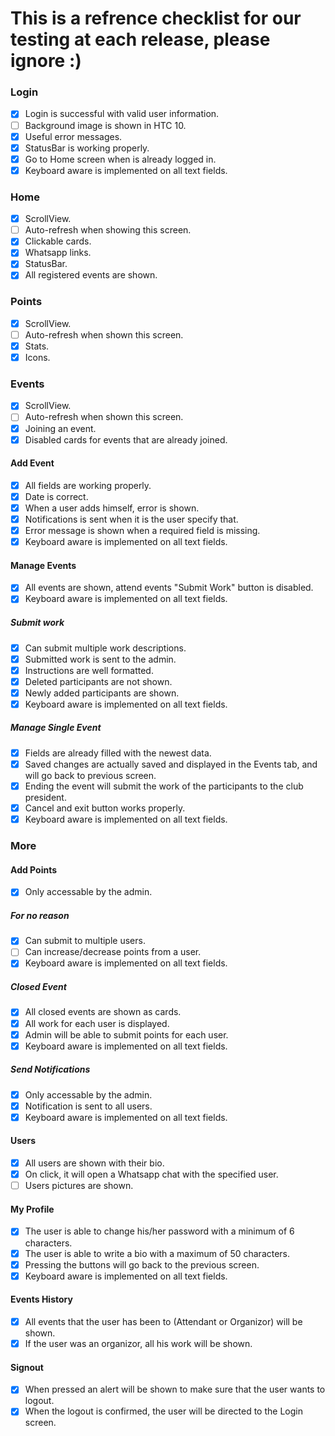 # This is a refrence checklist for our testing at each release, please ignore :)


### Login
- [X] Login is successful with valid user information.
- [ ] Background image is shown in HTC 10.
- [X] Useful error messages.
- [X] StatusBar is working properly.
- [X] Go to Home screen when is already logged in.
- [X] Keyboard aware is implemented on all text fields.

### Home
- [X] ScrollView.
- [ ] Auto-refresh when showing this screen.
- [X] Clickable cards.
- [X] Whatsapp links.
- [X] StatusBar.
- [X] All registered events are shown.

### Points
- [X] ScrollView.
- [ ] Auto-refresh when shown this screen.
- [X] Stats.
- [X] Icons.

### Events
- [X] ScrollView.
- [ ] Auto-refresh when shown this screen.
- [X] Joining an event.
- [X] Disabled cards for events that are already joined.
#### Add Event
- [X] All fields are working properly.
- [X] Date is correct.
- [X] When a user adds himself, error is shown.
- [X] Notifications is sent when it is the user specify that.
- [X] Error message is shown when a required field is missing.
- [X] Keyboard aware is implemented on all text fields.
#### Manage Events
- [X] All events are shown, attend events "Submit Work" button is disabled.
- [X] Keyboard aware is implemented on all text fields.
##### Submit work
- [X] Can submit multiple work descriptions.
- [X] Submitted work is sent to the admin.
- [X] Instructions are well formatted.
- [x] Deleted participants are not shown.
- [x] Newly added participants are shown.
- [x] Keyboard aware is implemented on all text fields.
##### Manage Single Event
- [x] Fields are already filled with the newest data.
- [x] Saved changes are actually saved and displayed in the Events tab, and will go back to previous screen.
- [x] Ending the event will submit the work of the participants to the club president.
- [x] Cancel and exit button works properly.
- [x] Keyboard aware is implemented on all text fields.

### More
#### Add Points
- [x] Only accessable by the admin.
##### For no reason
- [x] Can submit to multiple users.
- [ ] Can increase/decrease points from a user.
- [x] Keyboard aware is implemented on all text fields.
##### Closed Event
- [x] All closed events are shown as cards.
- [x] All work for each user is displayed.
- [x] Admin will be able to submit points for each user.
- [x] Keyboard aware is implemented on all text fields.

##### Send Notifications
- [x] Only accessable by the admin.
- [x] Notification is sent to all users.
- [x] Keyboard aware is implemented on all text fields.

#### Users
- [x] All users are shown with their bio.
- [x] On click, it will open a Whatsapp chat with the specified user.
- [ ] Users pictures are shown.

#### My Profile
- [x] The user is able to change his/her password with a minimum of 6 characters.
- [x] The user is able to write a bio with a maximum of 50 characters.
- [x] Pressing the buttons will go back to the previous screen.
- [x] Keyboard aware is implemented on all text fields.

#### Events History
- [x] All events that the user has been to (Attendant or Organizor) will be shown.
- [x] If the user was an organizor, all his work will be shown.

#### Signout
- [x] When pressed an alert will be shown to make sure that the user wants to logout.
- [x] When the logout is confirmed, the user will be directed to the Login screen.
